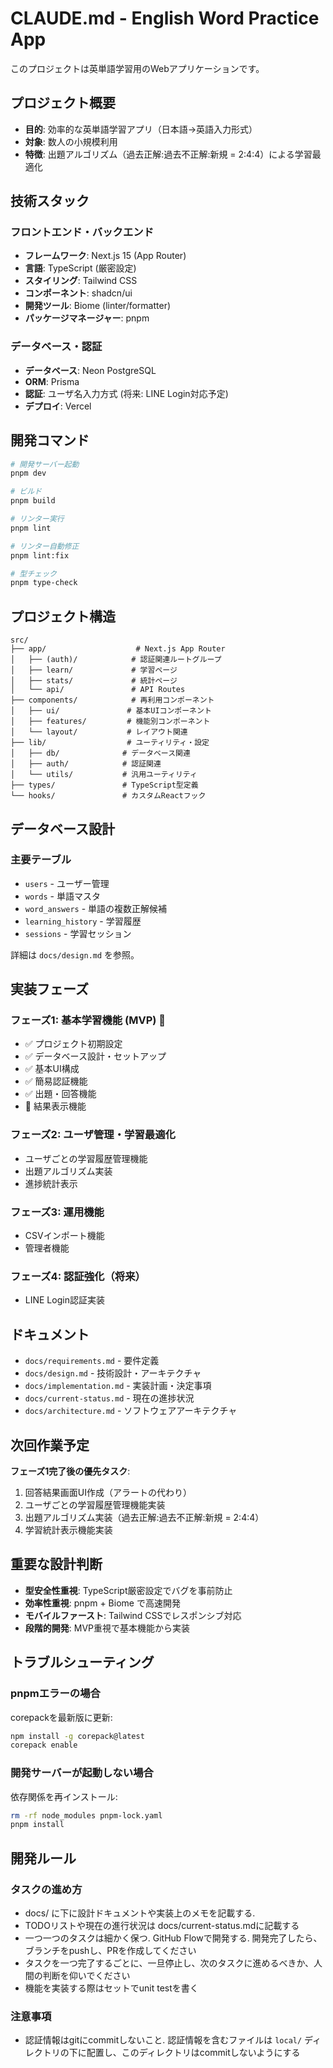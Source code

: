 # CLAUDE.md - English Word Practice App

このプロジェクトは英単語学習用のWebアプリケーションです。

## プロジェクト概要

- **目的**: 効率的な英単語学習アプリ（日本語→英語入力形式）
- **対象**: 数人の小規模利用
- **特徴**: 出題アルゴリズム（過去正解:過去不正解:新規 = 2:4:4）による学習最適化

## 技術スタック

### フロントエンド・バックエンド
- **フレームワーク**: Next.js 15 (App Router)
- **言語**: TypeScript (厳密設定)
- **スタイリング**: Tailwind CSS
- **コンポーネント**: shadcn/ui
- **開発ツール**: Biome (linter/formatter)
- **パッケージマネージャー**: pnpm

### データベース・認証
- **データベース**: Neon PostgreSQL
- **ORM**: Prisma
- **認証**: ユーザ名入力方式 (将来: LINE Login対応予定)
- **デプロイ**: Vercel

## 開発コマンド

```bash
# 開発サーバー起動
pnpm dev

# ビルド
pnpm build

# リンター実行
pnpm lint

# リンター自動修正
pnpm lint:fix

# 型チェック
pnpm type-check
```

## プロジェクト構造

```
src/
├── app/                    # Next.js App Router
│   ├── (auth)/            # 認証関連ルートグループ
│   ├── learn/             # 学習ページ
│   ├── stats/             # 統計ページ
│   └── api/               # API Routes
├── components/            # 再利用コンポーネント
│   ├── ui/               # 基本UIコンポーネント
│   ├── features/         # 機能別コンポーネント
│   └── layout/           # レイアウト関連
├── lib/                  # ユーティリティ・設定
│   ├── db/              # データベース関連
│   ├── auth/            # 認証関連
│   └── utils/           # 汎用ユーティリティ
├── types/               # TypeScript型定義
└── hooks/               # カスタムReactフック
```

## データベース設計

### 主要テーブル
- `users` - ユーザー管理
- `words` - 単語マスタ
- `word_answers` - 単語の複数正解候補
- `learning_history` - 学習履歴
- `sessions` - 学習セッション

詳細は `docs/design.md` を参照。

## 実装フェーズ

### フェーズ1: 基本学習機能 (MVP) 🚧
- ✅ プロジェクト初期設定
- ✅ データベース設計・セットアップ
- ✅ 基本UI構成
- ✅ 簡易認証機能
- ✅ 出題・回答機能
- 🚧 結果表示機能

### フェーズ2: ユーザ管理・学習最適化
- ユーザごとの学習履歴管理機能
- 出題アルゴリズム実装
- 進捗統計表示

### フェーズ3: 運用機能
- CSVインポート機能
- 管理者機能

### フェーズ4: 認証強化（将来）
- LINE Login認証実装

## ドキュメント

- `docs/requirements.md` - 要件定義
- `docs/design.md` - 技術設計・アーキテクチャ
- `docs/implementation.md` - 実装計画・決定事項
- `docs/current-status.md` - 現在の進捗状況
- `docs/architecture.md` - ソフトウェアアーキテクチャ

## 次回作業予定

**フェーズ1完了後の優先タスク**:
1. 回答結果画面UI作成（アラートの代わり）
2. ユーザごとの学習履歴管理機能実装
3. 出題アルゴリズム実装（過去正解:過去不正解:新規 = 2:4:4）
4. 学習統計表示機能実装

## 重要な設計判断

- **型安全性重視**: TypeScript厳密設定でバグを事前防止
- **効率性重視**: pnpm + Biome で高速開発
- **モバイルファースト**: Tailwind CSSでレスポンシブ対応
- **段階的開発**: MVP重視で基本機能から実装

## トラブルシューティング

### pnpmエラーの場合
corepackを最新版に更新:
```bash
npm install -g corepack@latest
corepack enable
```

### 開発サーバーが起動しない場合
依存関係を再インストール:
```bash
rm -rf node_modules pnpm-lock.yaml
pnpm install
```

## 開発ルール

### タスクの進め方

- docs/ に下に設計ドキュメントや実装上のメモを記載する.
- TODOリストや現在の進行状況は docs/current-status.mdに記載する
- 一つ一つのタスクは細かく保つ. GitHub Flowで開発する. 開発完了したら、ブランチをpushし、PRを作成してください
- タスクを一つ完了するごとに、一旦停止し、次のタスクに進めるべきか、人間の判断を仰いでください
- 機能を実装する際はセットでunit testを書く

### 注意事項

- 認証情報はgitにcommitしないこと. 認証情報を含むファイルは `local/` ディレクトリの下に配置し、このディレクトリはcommitしないようにする
